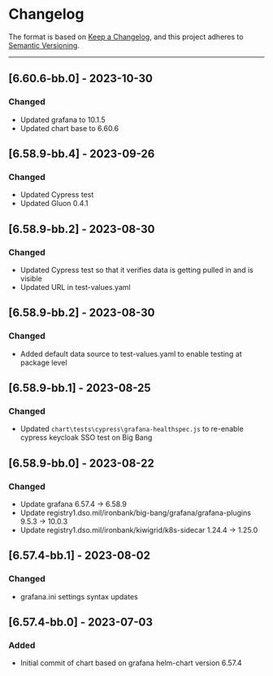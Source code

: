 # Changelog

The format is based on [Keep a Changelog](https://keepachangelog.com/en/1.0.0/), and this project adheres to [Semantic Versioning](https://semver.org/spec/v2.0.0.html).

---
## [6.60.6-bb.0] - 2023-10-30
### Changed
- Updated grafana to 10.1.5
- Updated chart base to 6.60.6

## [6.58.9-bb.4] - 2023-09-26
### Changed
- Updated Cypress test
- Updated Gluon 0.4.1

## [6.58.9-bb.2] - 2023-08-30
### Changed
- Updated Cypress test so that it verifies data is getting pulled in and is visible
- Updated URL in test-values.yaml

## [6.58.9-bb.2] - 2023-08-30
### Changed
- Added default data source to test-values.yaml to enable testing at package level

## [6.58.9-bb.1] - 2023-08-25
### Changed
- Updated `chart\tests\cypress\grafana-healthspec.js` to re-enable cypress keycloak SSO test on Big Bang

## [6.58.9-bb.0] - 2023-08-22
### Changed
- Update grafana 6.57.4 -> 6.58.9
- Update registry1.dso.mil/ironbank/big-bang/grafana/grafana-plugins 9.5.3 -> 10.0.3
- Update registry1.dso.mil/ironbank/kiwigrid/k8s-sidecar 1.24.4 -> 1.25.0

## [6.57.4-bb.1] - 2023-08-02
### Changed
- grafana.ini settings syntax updates

## [6.57.4-bb.0] - 2023-07-03
### Added
- Initial commit of chart based on grafana helm-chart version 6.57.4
